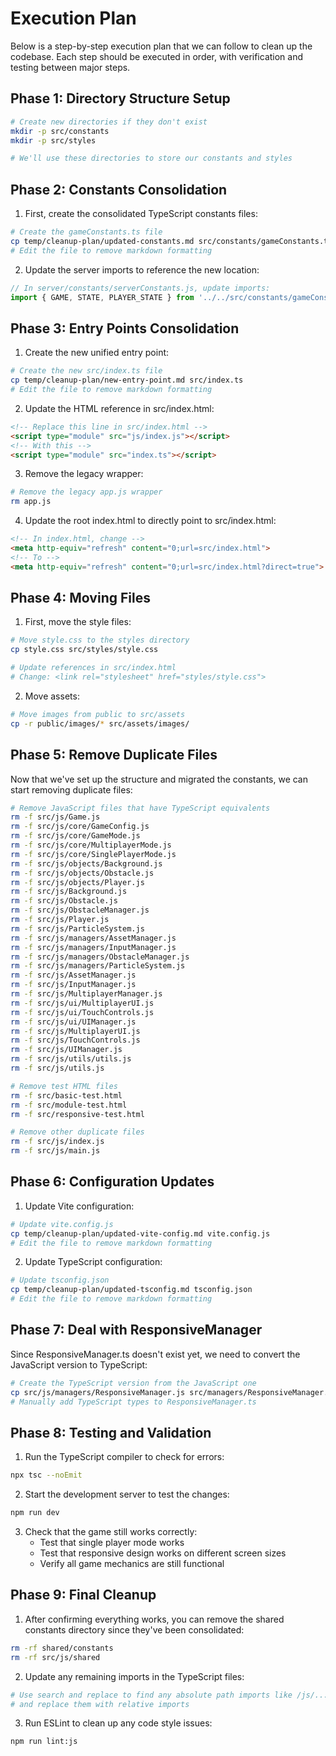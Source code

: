 # Execution Plan

Below is a step-by-step execution plan that we can follow to clean up the codebase. Each step should be executed in order, with verification and testing between major steps.

## Phase 1: Directory Structure Setup

```bash
# Create new directories if they don't exist
mkdir -p src/constants
mkdir -p src/styles

# We'll use these directories to store our constants and styles
```

## Phase 2: Constants Consolidation

1. First, create the consolidated TypeScript constants files:

```bash
# Create the gameConstants.ts file
cp temp/cleanup-plan/updated-constants.md src/constants/gameConstants.ts
# Edit the file to remove markdown formatting
```

2. Update the server imports to reference the new location:

```javascript
// In server/constants/serverConstants.js, update imports:
import { GAME, STATE, PLAYER_STATE } from '../../src/constants/gameConstants.js';
```

## Phase 3: Entry Points Consolidation

1. Create the new unified entry point:

```bash
# Create the new src/index.ts file
cp temp/cleanup-plan/new-entry-point.md src/index.ts
# Edit the file to remove markdown formatting
```

2. Update the HTML reference in src/index.html:

```html
<!-- Replace this line in src/index.html -->
<script type="module" src="js/index.js"></script>
<!-- With this -->
<script type="module" src="index.ts"></script>
```

3. Remove the legacy wrapper:

```bash
# Remove the legacy app.js wrapper
rm app.js
```

4. Update the root index.html to directly point to src/index.html:

```html
<!-- In index.html, change -->
<meta http-equiv="refresh" content="0;url=src/index.html">
<!-- To -->
<meta http-equiv="refresh" content="0;url=src/index.html?direct=true">
```

## Phase 4: Moving Files

1. First, move the style files:

```bash
# Move style.css to the styles directory
cp style.css src/styles/style.css

# Update references in src/index.html
# Change: <link rel="stylesheet" href="styles/style.css">
```

2. Move assets:

```bash
# Move images from public to src/assets
cp -r public/images/* src/assets/images/
```

## Phase 5: Remove Duplicate Files

Now that we've set up the structure and migrated the constants, we can start removing duplicate files:

```bash
# Remove JavaScript files that have TypeScript equivalents
rm -f src/js/Game.js
rm -f src/js/core/GameConfig.js
rm -f src/js/core/GameMode.js
rm -f src/js/core/MultiplayerMode.js
rm -f src/js/core/SinglePlayerMode.js
rm -f src/js/objects/Background.js
rm -f src/js/objects/Obstacle.js
rm -f src/js/objects/Player.js
rm -f src/js/Background.js
rm -f src/js/Obstacle.js
rm -f src/js/ObstacleManager.js
rm -f src/js/Player.js
rm -f src/js/ParticleSystem.js
rm -f src/js/managers/AssetManager.js
rm -f src/js/managers/InputManager.js
rm -f src/js/managers/ObstacleManager.js
rm -f src/js/managers/ParticleSystem.js
rm -f src/js/AssetManager.js
rm -f src/js/InputManager.js
rm -f src/js/MultiplayerManager.js
rm -f src/js/ui/MultiplayerUI.js
rm -f src/js/ui/TouchControls.js
rm -f src/js/ui/UIManager.js
rm -f src/js/MultiplayerUI.js
rm -f src/js/TouchControls.js
rm -f src/js/UIManager.js
rm -f src/js/utils/utils.js
rm -f src/js/utils.js

# Remove test HTML files
rm -f src/basic-test.html
rm -f src/module-test.html
rm -f src/responsive-test.html

# Remove other duplicate files
rm -f src/js/index.js
rm -f src/js/main.js
```

## Phase 6: Configuration Updates

1. Update Vite configuration:

```bash
# Update vite.config.js
cp temp/cleanup-plan/updated-vite-config.md vite.config.js
# Edit the file to remove markdown formatting
```

2. Update TypeScript configuration:

```bash
# Update tsconfig.json
cp temp/cleanup-plan/updated-tsconfig.md tsconfig.json
# Edit the file to remove markdown formatting
```

## Phase 7: Deal with ResponsiveManager

Since ResponsiveManager.ts doesn't exist yet, we need to convert the JavaScript version to TypeScript:

```bash
# Create the TypeScript version from the JavaScript one
cp src/js/managers/ResponsiveManager.js src/managers/ResponsiveManager.ts
# Manually add TypeScript types to ResponsiveManager.ts
```

## Phase 8: Testing and Validation

1. Run the TypeScript compiler to check for errors:

```bash
npx tsc --noEmit
```

2. Start the development server to test the changes:

```bash
npm run dev
```

3. Check that the game still works correctly:
   - Test that single player mode works
   - Test that responsive design works on different screen sizes
   - Verify all game mechanics are still functional

## Phase 9: Final Cleanup

1. After confirming everything works, you can remove the shared constants directory since they've been consolidated:

```bash
rm -rf shared/constants
rm -rf src/js/shared
```

2. Update any remaining imports in the TypeScript files:

```bash
# Use search and replace to find any absolute path imports like /js/...
# and replace them with relative imports
```

3. Run ESLint to clean up any code style issues:

```bash
npm run lint:js
```
